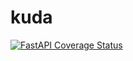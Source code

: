 # kuda

[![FastAPI Coverage Status](https://coveralls.io/repos/github/Friedox/kuda/badge.svg?branch=main)](https://coveralls.io/github/Friedox/kuda?branch=main)
